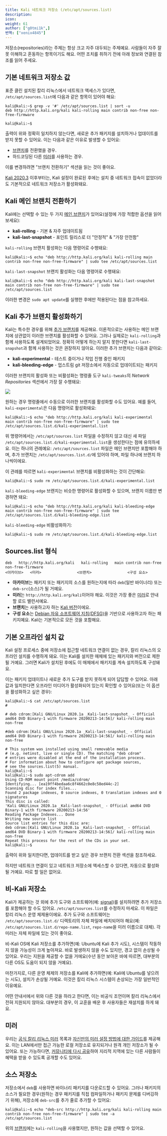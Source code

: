 ```yaml
---
title: Kali 네트워크 저장소 (/etc/apt/sources.list)
description:
icon:
weight: 61
author: ["g0tmi1k",]
번역: ["xenix4845"]
---
```


저장소(repositories)라는 주제는 항상 크고 자주 대두되는 주제예요. 사람들이 자주 잘못 이해하고 혼동하는 항목이기도 해요. 어떤 조치를 취하기 전에 아래 정보와 연결된 참조를 읽어 주세요.

## 기본 네트워크 저장소 값

표준 클린 설치된 칼리 리눅스에서 네트워크 액세스가 있다면, `/etc/apt/sources.list`에 다음과 같은 항목이 있어야 해요:

```console
kali@kali:~$ grep -v '#' /etc/apt/sources.list | sort -u
deb http://http.kali.org/kali kali-rolling main contrib non-free non-free-firmware

kali@kali:~$
```

출력이 위와 정확히 일치하지 않는다면, 새로운 추가 패키지를 설치하거나 업데이트를 받지 못할 수 있어요.
이는 다음과 같은 이유로 발생할 수 있어요:

- [브랜치](/docs/general-use/kali-branches/)를 전환했을 경우.
- 하드코딩된 다른 [미러](/docs/community/kali-linux-mirrors/)를 사용하는 경우.

이를 변경하려면 "브랜치 전환하기" 섹션을 읽는 것이 좋아요.

[Kali 2020.3](/blog/kali-linux-2020-3-release/) 이후부터는, Kali 설정이 완료된 후에는 설치 중 네트워크 접속이 없었더라도 기본적으로 네트워크 저장소가 활성화돼요.

## Kali 메인 브랜치 전환하기

Kali에는 선택할 수 있는 두 가지 [메인 브랜치](/docs/general-use/kali-branches/)가 있어요(설정에 가장 적합한 옵션을 읽어보세요):

- **kali-rolling** - 기본 & 자주 업데이트됨
- **kali-last-snapshot** - 포인트 릴리스로 더 "안정적" & "가장 안전함"

`kali-rolling` 브랜치 활성화는 다음 명령어로 수행돼요:

```console
kali@kali:~$ echo "deb http://http.kali.org/kali kali-rolling main contrib non-free non-free-firmware" | sudo tee /etc/apt/sources.list
```

`kali-last-snapshot` 브랜치 활성화는 다음 명령어로 수행돼요:

```console
kali@kali:~$ echo "deb http://http.kali.org/kali kali-last-snapshot main contrib non-free non-free-firmware" | sudo tee /etc/apt/sources.list
```

이러한 변경은 `sudo apt update`를 실행한 후에만 적용된다는 점을 참고하세요.

## Kali 추가 브랜치 활성화하기

Kali는 특수한 경우를 위해 [추가 브랜치](/docs/general-use/kali-branches/)를 제공해요. 이론적으로는 사용하는 메인 브랜치에 상관없이 이러한 브랜치를 활성화할 수 있어요. 그러나 실제로는 `kali-rolling`과 함께 사용하도록 설계되었어요. 정확히 어떻게 하는지 알지 못한다면 `kali-last-snapshot`과 함께 사용하는 것은 권장하지 않아요. 이러한 추가 브랜치는 다음과 같아요:

- **kali-experimental** - 테스트 중이거나 작업 진행 중인 패키지
- **kali-bleeding-edge** - 업스트림 git 저장소에서 자동으로 업데이트되는 패키지

이러한 브랜치의 활성화 또는 비활성화는 명령줄 도구 `kali-tweaks`의 *Network Repositories* 섹션에서 가장 잘 수행돼요:

![](kali-tweaks-network-repositories.png)

원하는 경우 명령줄에서 수동으로 이러한 브랜치를 활성화할 수도 있어요. 예를 들어, `kali-experimental`은 다음 명령어로 활성화돼요:

```console
kali@kali:~$ echo "deb http://http.kali.org/kali kali-experimental main contrib non-free non-free-firmware" | sudo tee /etc/apt/sources.list.d/kali-experimental.list
```

위 명령어에서는 `/etc/apt/sources.list` 파일을 수정하지 않고 대신 새 파일 `/etc/apt/sources.list.d/kali-experimental.list`을 생성한다는 점에 유의하세요. 이는 하나의 관례예요: `/etc/apt/sources.list` 파일은 메인 브랜치만 포함해야 하며, 추가 브랜치는 `/etc/apt/sources.list.d/`에 있어야 하며, 파일 하나에 브랜치 하나씩이에요.

이 관례를 따르면 `kali-experimental` 브랜치를 비활성화하는 것이 간단해요:

```console
kali@kali:~$ sudo rm /etc/apt/sources.list.d/kali-experimental.list
```

`kali-bleeding-edge` 브랜치는 비슷한 명령어로 활성화할 수 있으며, 브랜치 이름만 변경하면 돼요:

```console
kali@kali:~$ echo "deb http://http.kali.org/kali kali-bleeding-edge main contrib non-free non-free-firmware" | sudo tee /etc/apt/sources.list.d/kali-bleeding-edge.list
```

`kali-bleeding-edge` 비활성화하기:

```console
kali@kali:~$ sudo rm /etc/apt/sources.list.d/kali-bleeding-edge.list
```

## Sources.list 형식

```plaintext
deb   http://http.kali.org/kali   kali-rolling   main contrib non-free non-free-firmware
<아카이브>   <미러>                <브랜치>                <구성 요소>
```

- **아카이브**는 패키지 또는 패키지의 소스를 원하는지에 따라 `deb`(일반 바이너리) 또는 `deb-src`(소스)가 될 거예요.
- **미러**는 `http://http.kali.org/kali`이어야 해요. 이것은 가장 좋은 [미러](/docs/community/kali-linux-mirrors/)로 안내할 로드 밸런서예요.
- **브랜치**는 사용하고자 하는 [Kali 버전](/docs/general-use/kali-branches/)이에요.
- **구성 요소**는 [Debian 자유 소프트웨어 지침(DFSG)](https://www.debian.org/social_contract#guidelines)을 기반으로 사용하고자 하는 패키지예요. Kali는 기본적으로 모든 것을 포함해요.

## 기본 오프라인 설치 값

Kali 설정 프로세스 중에 저장소에 접근할 네트워크 연결이 없는 경우, 칼리 리눅스의 오프라인 설치를 수행하게 돼요. 이는 Kali를 설치한 매체에 있는 패키지와 버전으로 제한될 거예요. 그러면 Kali가 설치된 후에도 이 매체에서 패키지를 계속 설치하도록 구성돼요.

이는 패키지 업데이트나 새로운 추가 도구를 받지 못하게 되어 답답할 수 있어요. 아래 값과 일치한다면 오프라인 미디어가 활성화되어 있는지 확인할 수 있어요(또는 이 옵션을 활성화하고 싶은 경우):

```console
kali@kali:~$ cat /etc/apt/sources.list
#

# deb cdrom:[Kali GNU/Linux 2020.1a _Kali-last-snapshot_ - Official amd64 DVD Binary-1 with firmware 20200213-14:56]/ kali-rolling main non-free

#deb cdrom:[Kali GNU/Linux 2020.1a _Kali-last-snapshot_ - Official amd64 DVD Binary-1 with firmware 20200213-14:56]/ kali-rolling main non-free

# This system was installed using small removable media
# (e.g. netinst, live or single CD). The matching "deb cdrom"
# entries were disabled at the end of the installation process.
# For information about how to configure apt package sources,
# see the sources.list(5) manual.
kali@kali:~$
kali@kali:~$ sudo apt-cdrom add
Using CD-ROM mount point /media/cdrom/
Identifying... [ea19ff4bedaa6c8f4662c0e8c58ed44c-2]
Scanning disc for index files...
Found 2 package indexes, 0 source indexes, 0 translation indexes and 0 signatures
This disc is called:
'Kali GNU/Linux 2020.1a _Kali-last-snapshot_ - Official amd64 DVD Binary-1 with firmware 20200213-14:56'
Reading Package Indexes... Done
Writing new source list
Source list entries for this disc are:
deb cdrom:[Kali GNU/Linux 2020.1a _Kali-last-snapshot_ - Official amd64 DVD Binary-1 with firmware 20200213-14:56]/ kali-rolling main non-free
Repeat this process for the rest of the CDs in your set.
kali@kali:~$
```

출력이 위와 일치한다면, 업데이트를 받고 싶은 경우 브랜치 전환 섹션을 참조하세요.

하지만 네트워크 연결이 있고 네트워크 저장소에 액세스할 수 있다면, 자동으로 활성화될 거예요. 따로 할 일은 없어요.

## 비-Kali 저장소

Kali가 제공하는 것 외에 추가 도구와 소프트웨어(예: [signal](https://signal.org/))를 설치하려면 추가 저장소를 포함해야 할 수도 있어요. `/etc/apt/sources.list`를 수정하지 마세요. 이 파일은 칼리 리눅스 운영 체제용이에요. 추가 도구와 소프트웨어는 `/etc/apt/sources.list.d/` 디렉토리의 자체 파일에 배치되어야 해요(예: `/etc/apt/sources.list.d/repo-name.list`, `repo-name`을 미러 이름으로 대체). 각 미러는 자체 파일에 있는 것이 좋아요.

비-Kali OS에 Kali 저장소를 추가하면(예: Ubuntu에 Kali 추가 시도), 시스템이 작동하지 않을 가능성이 크게 높아져요. 바로 발생하지 않을 수도 있지만, 경고 없이 손상될 수 있어요. 우리는 지원을 제공할 수 없을 거에요(수년 동안 보아온 바에 따르면, 대부분의 다른 OS도 도움이 되지 않을 거예요).

마찬가지로, 다른 운영 체제의 저장소를 Kali에 추가하면(예: Kali에 Ubuntu를 넣으려는 시도), 설치가 손상될 거예요. 이것은 칼리 리눅스 시스템이 손상되는 가장 일반적인 이유예요.

어떤 안내서에서 위와 다른 것을 하라고 한다면, 이는 비공식 조언이며 칼리 리눅스에서 전혀 지원되지 않아요. 대부분의 경우, 이 교훈을 배운 후 사용자들은 재설치를 하게 돼요.

## 미러

우리는 [공식 칼리 리눅스 미러](/docs/community/kali-linux-mirrors/) 목록과 [자신만의 미러 설정 방법에 대한 가이드](/docs/community/setting-up-a-kali-linux-mirror/)를 제공해요. 이는 LAN에서만 접근 가능한 로컬 저장소로 유지되거나 원격 개인 저장소가 될 수 있어요. 또는 가능하다면, [커뮤니티에 다시 공유](/docs/community/contribute/)하여 지리적 지역에 있는 다른 사람들이 혜택을 받을 수 있도록 공개할 수도 있어요.

## 소스 저장소

저장소에서 `deb`를 사용하면 바이너리 패키지를 다운로드할 수 있어요. 그러나 패키지의 소스가 필요한 경우(원하는 경우 패키지를 직접 컴파일하거나 패키지 문제를 디버깅하기 위해), 저장소에 `deb-src`를 추가 줄로 추가할 수 있어요:

```console
kali@kali:~$ echo "deb-src http://http.kali.org/kali kali-rolling main contrib non-free non-free-firmware" | sudo tee -a /etc/apt/sources.list
```

위의 [브랜치](/docs/general-use/kali-branches/)에는 `kali-rolling`을 사용했지만, 원하는 값을 선택할 수 있어요.
